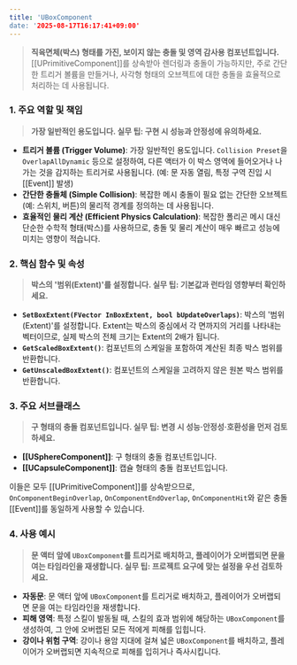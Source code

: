 ```yaml
---
title: 'UBoxComponent
date: '2025-08-17T16:17:41+09:00'
---
```




> **직육면체(박스) 형태를 가진, 보이지 않는 충돌 및 영역 감사용 컴포넌트입니다.** [[UPrimitiveComponent]]를 상속받아 렌더링과 충돌이 가능하지만, 주로 간단한 트리거 볼륨을 만들거나, 사각형 형태의 오브젝트에 대한 충돌을 효율적으로 처리하는 데 사용됩니다.

### **1. 주요 역할 및 책임**
> **가장 일반적인 용도입니다. 실무 팁: 구현 시 성능과 안정성에 유의하세요.**
* **트리거 볼륨 (Trigger Volume)**:
	가장 일반적인 용도입니다. `Collision Preset`을 `OverlapAllDynamic` 등으로 설정하여, 다른 액터가 이 박스 영역에 들어오거나 나가는 것을 감지하는 트리거로 사용됩니다. (예: 문 자동 열림, 특정 구역 진입 시 [[Event]] 발생)
* **간단한 충돌체 (Simple Collision)**:
	복잡한 메시 충돌이 필요 없는 간단한 오브젝트(예: 스위치, 버튼)의 물리적 경계를 정의하는 데 사용됩니다.
* **효율적인 물리 계산 (Efficient Physics Calculation)**:
	복잡한 폴리곤 메시 대신 단순한 수학적 형태(박스)를 사용하므로, 충돌 및 물리 계산이 매우 빠르고 성능에 미치는 영향이 적습니다.

### **2. 핵심 함수 및 속성**
> **박스의 '범위(Extent)'를 설정합니다. 실무 팁: 기본값과 런타임 영향부터 확인하세요.**
* **`SetBoxExtent(FVector InBoxExtent, bool bUpdateOverlaps)`**:
	박스의 '범위(Extent)'를 설정합니다. Extent는 박스의 중심에서 각 면까지의 거리를 나타내는 벡터이므로, 실제 박스의 전체 크기는 Extent의 2배가 됩니다.
* **`GetScaledBoxExtent()`**:
	컴포넌트의 스케일을 포함하여 계산된 최종 박스 범위를 반환합니다.
* **`GetUnscaledBoxExtent()`**:
	컴포넌트의 스케일을 고려하지 않은 원본 박스 범위를 반환합니다.

### **3. 주요 서브클래스**
> **구 형태의 충돌 컴포넌트입니다. 실무 팁: 변경 시 성능·안정성·호환성을 먼저 검토하세요.**
* **[[USphereComponent]]**:
	구 형태의 충돌 컴포넌트입니다.
* **[[UCapsuleComponent]]**:
	캡슐 형태의 충돌 컴포넌트입니다.

이들은 모두 [[UPrimitiveComponent]]를 상속받으므로, `OnComponentBeginOverlap`, `OnComponentEndOverlap`, `OnComponentHit`와 같은 충돌 [[Event]]를 동일하게 사용할 수 있습니다.

### **4. 사용 예시**
> **문 액터 앞에 `UBoxComponent`를 트리거로 배치하고, 플레이어가 오버랩되면 문을 여는 타임라인을 재생합니다. 실무 팁: 프로젝트 요구에 맞는 설정을 우선 검토하세요.**
* **자동문**:
	문 액터 앞에 `UBoxComponent`를 트리거로 배치하고, 플레이어가 오버랩되면 문을 여는 타임라인을 재생합니다.
* **피해 영역**:
	특정 스킬이 발동될 때, 스킬의 효과 범위에 해당하는 `UBoxComponent`를 생성하여, 그 안에 오버랩된 모든 적에게 피해를 입힙니다.
* **강이나 위험 구역**:
	강이나 용암 지대에 걸쳐 넓은 `UBoxComponent`를 배치하고, 플레이어가 오버랩되면 지속적으로 피해를 입히거나 즉사시킵니다.